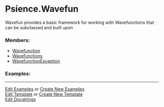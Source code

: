 # <a id="Psience.Wavefun">Psience.Wavefun</a>
    
Wavefun provides a basic framework for working with Wavefunctions that can be subclassed and built upon

### Members:

  - [Wavefunction](Wavefun/Wavefunctions/Wavefunction.md)
  - [Wavefunctions](Wavefun/Wavefunctions/Wavefunctions.md)
  - [WavefunctionException](Wavefun/Wavefunctions/WavefunctionException.md)

### Examples:



___

[Edit Examples](https://github.com/McCoyGroup/References/edit/gh-pages/Documentation/examples/Psience/Wavefun.md) or 
[Create New Examples](https://github.com/McCoyGroup/References/new/gh-pages/?filename=Documentation/examples/Psience/Wavefun.md) <br/>
[Edit Template](https://github.com/McCoyGroup/References/edit/gh-pages/Documentation/templates/Psience/Wavefun.md) or 
[Create New Template](https://github.com/McCoyGroup/References/new/gh-pages/?filename=Documentation/templates/Psience/Wavefun.md) <br/>
[Edit Docstrings](https://github.com/McCoyGroup/Psience/edit/master/Wavefun/__init__.py?message=Update%20Docs)